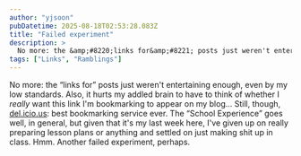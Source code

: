 ```yaml
---
author: "yjsoon"
pubDatetime: 2025-08-18T02:53:28.083Z
title: "Failed experiment"
description: >
  No more: the &amp;#8220;links for&amp;#8221; posts just weren't entertaining enough, even by my low standards. Also, it hurts my addled brain to have ...
tags: ["Links", "Ramblings"]
---
```






No more: the &#8220;links for&#8221; posts just weren't entertaining enough, even by my low standards. Also, it hurts my addled brain to have to think of whether I _really_ want this link I'm bookmarking to appear on my blog... Still, though, [del.icio.us](http://del.icio.us): best bookmarking service ever. The &#8220;School Experience&#8221; goes well, in general, but given that it's my last week here, I've given up on really preparing lesson plans or anything and settled on just making shit up in class. Hmm. Another failed experiment, perhaps.
